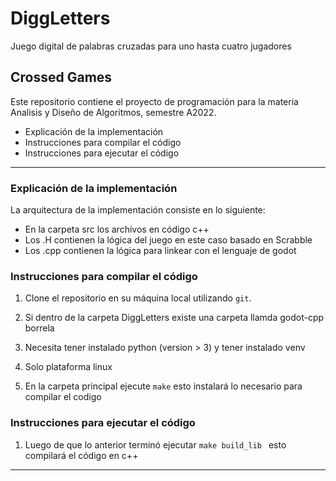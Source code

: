 # DiggLetters
Juego digital de palabras cruzadas para uno hasta cuatro jugadores

## Crossed Games

Este repositorio contiene el proyecto de programación para la materia Analisis y Diseño de Algoritmos, semestre A2022.

- Explicación de la implementación
- Instrucciones para compilar el código
- Instrucciones para ejecutar el código

-----

### Explicación de la implementación

La arquitectura de la implementación consiste en lo siguiente: 

- En la carpeta src los archivos en código c++
- Los .H contienen la lógica del juego en este caso basado en Scrabble
- Los .cpp contienen la lógica para linkear con el lenguaje de godot

### Instrucciones para compilar el código

1. Clone el repositorio en su máquina local utilizando `git`.

2. Si dentro de la carpeta DiggLetters existe una carpeta llamda godot-cpp borrela 

3. Necesita tener instalado python (version > 3) y tener instalado venv

4. Solo plataforma linux

5. En la carpeta principal ejecute `make` esto instalará lo necesario para compilar el codigo


### Instrucciones para ejecutar el código

1. Luego de que lo anterior terminó ejecutar ```make build_lib ```
    esto compilará el código en c++

-----


